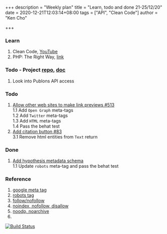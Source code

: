 +++
description = "Weekly plan"
title = "Learn, todo and done 21-25/12/20"
date = 2020-12-21T12:03:14+08:00
tags = ["API", "Clean Code"]
author = "Ken Cho"

+++  
### Learn
1. Clean Code, [YouTube](https://www.youtube.com/watch?v=7EmboKQH8lM)
2. PHP: The Right Way, [link](https://phptherightway.com/)

### Todo - Project [repo](https://github.com/kencho51/mint_doi), [doc](https://docs.google.com/document/d/1CopK9e9QclOd91WRN1LREEBefMDb5cWoHiElj3IfKLc/edit#)
1. Look into Publons API access


### Todo
1. [Allow other web sites to make link previews #513](https://github.com/gigascience/gigadb-website/issues/513)  
   1.1 Add `Open Graph` meta-tags  
   1.2 Add `Twitter` meta-tags  
   1.3 Add `HTML` meta-tags  
   1.4 Pass the behat test
3. [Add citation button #83](https://github.com/gigascience/gigadb-website/pull/521)  
    3.1 Remove html entities from `Text` return  
   

### Done
1. [Add hypothesis metadata schema](https://github.com/gigascience/gigadb-website/pull/516)  
   1.1 Update `robots` meta-tag and pass the behat test

### Reference
1. [google meta tag](https://developers.google.com/search/docs/advanced/crawling/special-tags)
2. [robots tag](https://www.metatags.org/seo-tips/why-use-meta-tags/metatags-generator/#gf_1)
3. [follow/nofollow](https://www.wordstream.com/blog/ws/2013/07/24/follow-nofollow-links)
4. [noindex, nofollow, disallow](https://www.deepcrawl.com/blog/best-practice/noindex-disallow-nofollow/)
5. [noodp, noarchive](https://www.contentkingapp.com/academy/meta-robots-tag/)
6. 

[![Build Status](https://travis-ci.com/kencho51/gigathing.svg?branch=master)](https://travis-ci.com/kencho51/gigathing)

